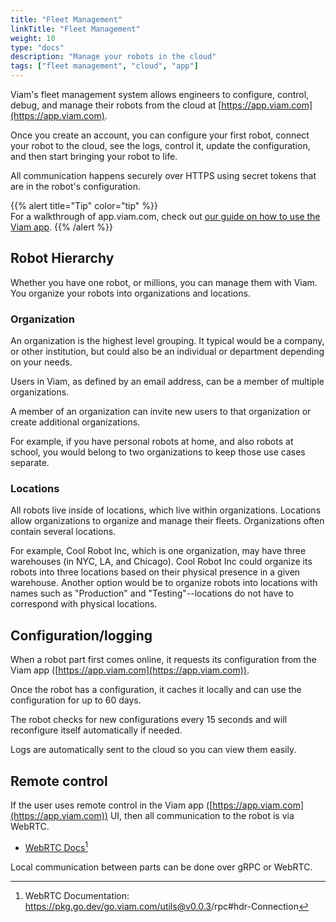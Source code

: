 ```yaml
---
title: "Fleet Management"
linkTitle: "Fleet Management"
weight: 10
type: "docs"
description: "Manage your robots in the cloud"
tags: ["fleet management", "cloud", "app"]
---
```


Viam's fleet management system allows engineers to configure, control, debug, and manage their robots from the cloud at [https://app.viam.com](https://app.viam.com).

Once you create an account, you can configure your first robot, connect your robot to the cloud, see the logs, control it, update the configuration, and then start bringing your robot to life.

All communication happens securely over HTTPS using secret tokens that are in the robot's configuration.

{{% alert title="Tip" color="tip" %}}  
For a walkthrough of app.viam.com, check out [our guide on how to use the Viam app](/getting-started/app-usage/).
{{% /alert %}}

## Robot Hierarchy

Whether you have one robot, or millions, you can manage them with Viam.
You organize your robots into organizations and locations.

### Organization

An organization is the highest level grouping.
It typical would be a company, or other institution, but could also be an individual or department depending on your needs.

Users in Viam, as defined by an email address, can be a member of multiple organizations.

A member of an organization can invite new users to that organization or create additional organizations.

For example, if you have personal robots at home, and also robots at school, you would belong to two organizations to keep those use cases separate.

### Locations

All robots live inside of locations, which live within organizations.
Locations allow organizations to organize and manage their fleets.
Organizations often contain several locations.

For example, Cool Robot Inc, which is one organization, may have three warehouses (in NYC, LA, and Chicago).
Cool Robot Inc could organize its robots into three locations based on their physical presence in a given warehouse.
Another option would be to organize robots into locations with names such as "Production" and "Testing"--locations do not have to correspond with physical locations.

## Configuration/logging

When a robot part first comes online, it requests its configuration from the Viam app ([https://app.viam.com](https://app.viam.com)).

Once the robot has a configuration, it caches it locally and can use the configuration for up to 60 days.

The robot checks for new configurations every 15 seconds and will reconfigure itself automatically if needed.

Logs are automatically sent to the cloud so you can view them easily.

## Remote control

If the user uses remote control in the Viam app ([https://app.viam.com](https://app.viam.com)) UI, then all communication to the robot is via WebRTC.

* <a href="https://pkg.go.dev/go.viam.com/utils@v0.0.3/rpc#hdr-Connection" target="_blank">WebRTC Docs</a>[^webrtc]

[^webrtc]:WebRTC Documentation: <a href="https://pkg.go.dev/go.viam.com/utils@v0.0.3/rpc#hdr-Connection" target="_blank">ht<span></span>tps://pkg.go.dev/go.viam.com/utils@v0.0.3/rpc#hdr-Connection</a>

Local communication between parts can be done over gRPC or WebRTC.
